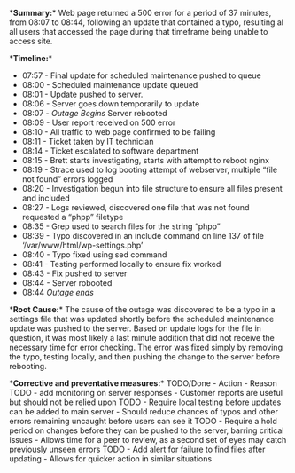 \***Summary:**\* Web page returned a 500 error for a period of 37 minutes, from 08:07 to 08:44, following an update that contained a typo, resulting al all users that accessed the page during that timeframe being unable to access site.

\***Timeline:**\*
* 07:57 - Final update for scheduled maintenance pushed to queue
* 08:00 - Scheduled maintenance update queued
* 08:01 - Update pushed to server.
* 08:06 - Server goes down temporarily to update
* 08:07 - *Outage Begins* Server rebooted
* 08:09 - User report received on 500 error
* 08:10 - All traffic to web page confirmed to be failing
* 08:11 - Ticket taken by IT technician
* 08:14 - Ticket escalated to software department
* 08:15 - Brett starts investigating, starts with attempt to reboot nginx
* 08:19 - Strace used to log booting attempt of webserver, multiple “file not found” errors logged
* 08:20 - Investigation begun into file structure to ensure all files present and included
* 08:27 - Logs reviewed, discovered one file that was not found requested a “phpp” filetype
* 08:35 - Grep used to search files for the string “phpp”
* 08:39 - Typo discovered in an include command on line 137 of file ‘/var/www/html/wp-settings.php’
* 08:40 - Typo fixed using sed command
* 08:41 - Testing performed locally to ensure fix worked
* 08:43 - Fix pushed to server
* 08:44 - Server robooted
* 08:44 *Outage ends*

\***Root Cause:**\* The cause of the outage was discovered to be a typo in a settings file that was updated shortly before the scheduled maintenance update was pushed to the server. Based on update logs for the file in question, it was most likely a last minute addition that did not receive the necessary time for error checking. The error was fixed simply by removing the typo, testing locally, and then pushing the change to the server before rebooting.

\***Corrective and preventative measures:**\*
TODO/Done - Action - Reason
TODO - add monitoring on server responses - Customer reports are useful but should not be relied upon
TODO - Require local testing before updates can be added to main server - Should reduce chances of typos and other errors remaining uncaught before users can see it
TODO - Require a hold period on changes before they can be pushed to the server, barring critical issues - Allows time for a peer to review, as a second set of eyes may catch previously unseen errors
TODO - Add alert for failure to find files after updating - Allows for quicker action in similar situations
